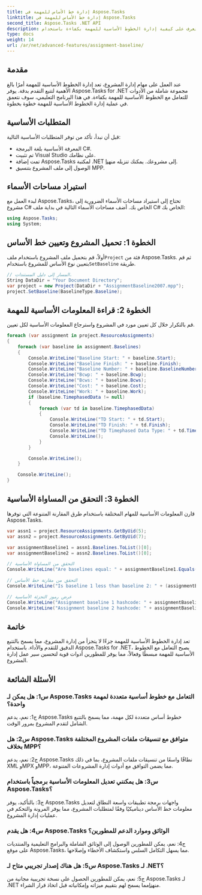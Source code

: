 ```yaml
---
title: إدارة خط الأساس للمهمة في Aspose.Tasks
linktitle: إدارة خط الأساس للمهمة في Aspose.Tasks
second_title: Aspose.Tasks .NET API
description: تعرف على كيفية إدارة الخطوط الأساسية للمهمة بكفاءة باستخدام Aspose.Tasks لـ .NET، مما يضمن التتبع الدقيق لتقدم المشروع وأدائه.
type: docs
weight: 14
url: /ar/net/advanced-features/assignment-baseline/
---
```

## مقدمة

عند العمل على مهام إدارة المشروع، تعد إدارة الخطوط الأساسية للمهمة أمرًا بالغ الأهمية لتتبع التقدم بدقة. يوفر Aspose.Tasks for .NET مجموعة شاملة من الأدوات للتعامل مع الخطوط الأساسية للمهمة بكفاءة. في هذا البرنامج التعليمي، سوف نتعمق في عملية إدارة الخطوط الأساسية للمهمة خطوة بخطوة.

## المتطلبات الأساسية

قبل أن نبدأ، تأكد من توفر المتطلبات الأساسية التالية:

- المعرفة الأساسية بلغة البرمجة C#.
- تم تثبيت Visual Studio على نظامك.
- تمت إضافة Aspose.Tasks لمكتبة .NET إلى مشروعك. يمكنك تنزيله من[هنا](https://releases.aspose.com/tasks/net/).
- الوصول إلى ملف المشروع بتنسيق MPP.

## استيراد مساحات الأسماء

لبدء العمل مع Aspose.Tasks، تحتاج إلى استيراد مساحات الأسماء الضرورية إلى مشروع C# الخاص بك. أضف مساحات الأسماء التالية في بداية ملف C# الخاص بك:

```csharp
using Aspose.Tasks;
using System;


```

## الخطوة 1: تحميل المشروع وتعيين خط الأساس

 أولاً، قم بتحميل ملف المشروع باستخدام ملف`Project` فئة من Aspose.Tasks. ثم قم بتعيين نوع الأساس للمشروع باستخدام`SetBaseline` طريقة.

```csharp
// المسار إلى دليل المستندات.
String DataDir = "Your Document Directory";
var project = new Project(DataDir + "AssignmentBaseline2007.mpp");
project.SetBaseline(BaselineType.Baseline);
```

## الخطوة 2: قراءة المعلومات الأساسية للمهمة

قم بالتكرار خلال كل تعيين مورد في المشروع واسترجاع المعلومات الأساسية لكل تعيين.

```csharp
foreach (var assignment in project.ResourceAssignments)
{
    foreach (var baseline in assignment.Baselines)
    {
        Console.WriteLine("Baseline Start: " + baseline.Start);
        Console.WriteLine("Baseline Finish: " + baseline.Finish);
        Console.WriteLine("Baseline Number: " + baseline.BaselineNumber);
        Console.WriteLine("Bcwp: " + baseline.Bcwp);
        Console.WriteLine("Bcws: " + baseline.Bcws);
        Console.WriteLine("Cost: " + baseline.Cost);
        Console.WriteLine("Work: " + baseline.Work);
        if (baseline.TimephasedData != null)
        {
            foreach (var td in baseline.TimephasedData)
            {
                Console.WriteLine("TD Start: " + td.Start);
                Console.WriteLine("TD Finish: " + td.Finish);
                Console.WriteLine("TD Timephased Data Type: " + td.TimephasedDataType);
                Console.WriteLine();
            }
        }

        Console.WriteLine();
    }

    Console.WriteLine();
}
```

## الخطوة 3: التحقق من المساواة الأساسية

قارن المعلومات الأساسية للمهام المختلفة باستخدام طرق المقارنة المتنوعة التي توفرها Aspose.Tasks.

```csharp
var assn1 = project.ResourceAssignments.GetByUid(5);
var assn2 = project.ResourceAssignments.GetByUid(7);

var assignmentBaseline1 = assn1.Baselines.ToList()[0];
var assignmentBaseline2 = assn2.Baselines.ToList()[0];

// التحقق من المساواة الأساسية
Console.WriteLine("Are baselines equal: " + assignmentBaseline1.Equals(assignmentBaseline2));

// التحقق من مقارنة خط الأساس
Console.WriteLine("Is baseline 1 less than baseline 2: " + (assignmentBaseline1 < assignmentBaseline2));

// عرض رموز التجزئة الأساسية
Console.WriteLine("Assignment baseline 1 hashcode: " + assignmentBaseline1.GetHashCode());
Console.WriteLine("Assignment baseline 2 hashcode: " + assignmentBaseline2.GetHashCode());
```

## خاتمة

تعد إدارة الخطوط الأساسية للمهمة جزءًا لا يتجزأ من إدارة المشروع، مما يسمح بالتتبع الدقيق للتقدم والأداء. باستخدام Aspose.Tasks for .NET، يصبح التعامل مع الخطوط الأساسية للمهمة مبسطًا وفعالاً، مما يوفر للمطورين أدوات قوية لتحسين سير عمل إدارة المشروع.

## الأسئلة الشائعة

### س1: هل يمكن لـ Aspose.Tasks التعامل مع خطوط أساسية متعددة لمهمة واحدة؟

ج1: نعم، يدعم Aspose.Tasks خطوط أساس متعددة لكل مهمة، مما يسمح بالتتبع الشامل لتقدم المشروع بمرور الوقت.

### س2: هل Aspose.Tasks متوافق مع تنسيقات ملفات المشروع المختلفة بخلاف MPP؟

ج2: نعم، يدعم Aspose.Tasks نطاقًا واسعًا من تنسيقات ملفات المشروع، بما في ذلك XML وMPX وMPP، مما يضمن التوافق مع أدوات إدارة المشروعات المتنوعة.

### س3: هل يمكنني تعديل المعلومات الأساسية برمجياً باستخدام Aspose.Tasks؟

ج3: بالتأكيد، يوفر Aspose.Tasks واجهات برمجة تطبيقات واسعة النطاق لتعديل معلومات خط الأساس ديناميكيًا وفقًا لمتطلبات المشروع، مما يوفر المرونة والتحكم في عمليات إدارة المشروع.

### س4: هل يقدم Aspose.Tasks الوثائق وموارد الدعم للمطورين؟

ج4: نعم، يمكن للمطورين الوصول إلى الوثائق الشاملة والبرامج التعليمية والمنتديات على موقع Aspose.Tasks، مما يسهل التكامل السلس واستكشاف الأخطاء وإصلاحها.

### س5: هل هناك إصدار تجريبي متاح لـ Aspose.Tasks لـ .NET؟

 ج5: نعم، يمكن للمطورين الحصول على نسخة تجريبية مجانية من Aspose.Tasks لـ .NET من[هنا](https://releases.aspose.com/)مما يسمح لهم بتقييم ميزاته وإمكانياته قبل اتخاذ قرار الشراء.